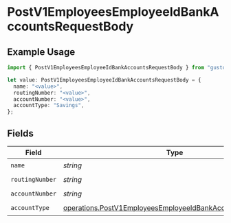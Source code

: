 # PostV1EmployeesEmployeeIdBankAccountsRequestBody

## Example Usage

```typescript
import { PostV1EmployeesEmployeeIdBankAccountsRequestBody } from "gusto_embedded/models/operations";

let value: PostV1EmployeesEmployeeIdBankAccountsRequestBody = {
  name: "<value>",
  routingNumber: "<value>",
  accountNumber: "<value>",
  accountType: "Savings",
};
```

## Fields

| Field                                                                                                                                      | Type                                                                                                                                       | Required                                                                                                                                   | Description                                                                                                                                |
| ------------------------------------------------------------------------------------------------------------------------------------------ | ------------------------------------------------------------------------------------------------------------------------------------------ | ------------------------------------------------------------------------------------------------------------------------------------------ | ------------------------------------------------------------------------------------------------------------------------------------------ |
| `name`                                                                                                                                     | *string*                                                                                                                                   | :heavy_check_mark:                                                                                                                         | N/A                                                                                                                                        |
| `routingNumber`                                                                                                                            | *string*                                                                                                                                   | :heavy_check_mark:                                                                                                                         | N/A                                                                                                                                        |
| `accountNumber`                                                                                                                            | *string*                                                                                                                                   | :heavy_check_mark:                                                                                                                         | N/A                                                                                                                                        |
| `accountType`                                                                                                                              | [operations.PostV1EmployeesEmployeeIdBankAccountsAccountType](../../models/operations/postv1employeesemployeeidbankaccountsaccounttype.md) | :heavy_check_mark:                                                                                                                         | N/A                                                                                                                                        |